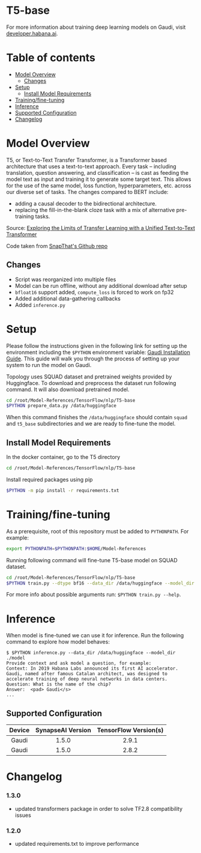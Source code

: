# T5-base

For more information about training deep learning models on Gaudi, visit [developer.habana.ai](https://developer.habana.ai/resources/).

# Table of contents

- [Model Overview](#model-overview)
  - [Changes](#changes)
- [Setup](#setup)
  - [Install Model Requirements](#install-model-requirements)
- [Training/fine-tuning](#trainingfine-tuning)
- [Inference](#inference)
- [Supported Configuration](#supported-configuration)
- [Changelog](#changelog)

# Model Overview

T5, or Text-to-Text Transfer Transformer, is a Transformer based architecture that uses a text-to-text approach.
Every task – including translation, question answering, and classification – is cast as feeding the model text
as input and training it to generate some target text. This allows for the use of the same model,
loss function, hyperparameters, etc. across our diverse set of tasks. The changes compared to BERT include:

* adding a causal decoder to the bidirectional architecture.
* replacing the fill-in-the-blank cloze task with a mix of alternative pre-training tasks.

Source: [Exploring the Limits of Transfer Learning with a Unified Text-to-Text Transformer](https://arxiv.org/abs/1910.10683)

Code taken from [SnapThat's Github repo](https://github.com/snapthat/TF-T5-text-to-text/blob/master/snapthatT5/notebooks/TF-T5-%20Training.ipynb)

## Changes

- Script was reorganized into multiple files
- Model can be run offline, without any additional download after setup
- `bfloat16` support added, `compute_loss` is forced to work on fp32
- Added additional data-gathering callbacks
- Added `inference.py`

# Setup

Please follow the instructions given in the following link for setting up the
environment including the `$PYTHON` environment variable: [Gaudi Installation
Guide](https://docs.habana.ai/en/latest/Installation_Guide/GAUDI_Installation_Guide.html).
This guide will walk you through the process of setting up your system to run
the model on Gaudi.

Topology uses SQUAD dataset and pretrained weights provided by Huggingface. To download and preprocess the dataset run following command. It will also download pretrained model.

```bash
cd /root/Model-References/TensorFlow/nlp/T5-base
$PYTHON prepare_data.py /data/huggingface
```

When this command finishes the `/data/huggingface` should contain `squad` and `t5_base` subdirectories and we are ready to fine-tune the model.

## Install Model Requirements

In the docker container, go to the T5 directory
```bash
cd /root/Model-References/TensorFlow/nlp/T5-base
```
Install required packages using pip
```bash
$PYTHON -m pip install -r requirements.txt
```

# Training/fine-tuning

As a prerequisite, root of this repository must be added to `PYTHONPATH`. For example:
```bash
export PYTHONPATH=$PYTHONPATH:$HOME/Model-References
```

Running following command will fine-tune T5-base model on SQUAD dataset.

```bash
cd /root/Model-References/TensorFlow/nlp/T5-base
$PYTHON train.py --dtype bf16 --data_dir /data/huggingface --model_dir ./model
```

For more info about possible arguments run: `$PYTHON train.py --help`.

# Inference

When model is fine-tuned we can use it for inference. Run the following command to explore how model behaves:

```
$ $PYTHON inference.py --data_dir /data/huggingface --model_dir ./model
Provide context and ask model a question, for example:
Context: In 2019 Habana Labs announced its first AI accelerator. Gaudi, named after famous Catalan architect, was designed to accelerate training of deep neural networks in data centers.
Question: What is the name of the chip?
Answer:  <pad> Gaudi</s>
...
```

## Supported Configuration

| Device | SynapseAI Version | TensorFlow Version(s)  |
|:------:|:-----------------:|:-----:|
| Gaudi  | 1.5.0             | 2.9.1 |
| Gaudi  | 1.5.0             | 2.8.2 |

# Changelog
### 1.3.0
* updated transformers package in order to solve TF2.8 compatibility issues
### 1.2.0
* updated requirements.txt to improve performance

